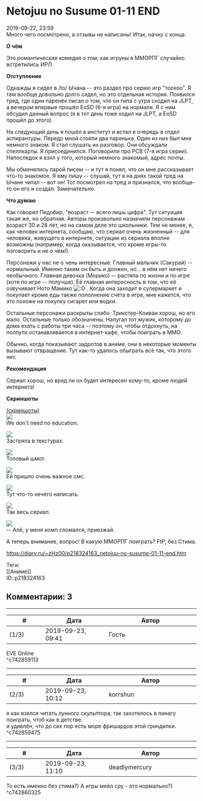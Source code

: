 Netojuu no Susume 01-11 END
===========================

  
2019-09-22, 23:59  
 Много чего посмотрено, а отзывы не написаны! Итак, начну с конца.   
   
  **О чём**    
   
 Это романтическая комедия о том, как игруны в ММОРПГ случайно встретились ИРЛ.   
   
  **Отступление**    
   
 Однажды я сидел в /to/ Ычана -- это раздел про серию игр "тоохоо". Я там вообще довольно долго сидел, но это отдельная история. Появился тред, где один паренёк писал о том, что он типа с утра сходил на JLPT, а вечером впервые прошёл EoSD (6-я игра) на нормале. Я с ним обсудил данный вопрос (я в тот день тоже ходил на JLPT, а EoSD прошёл до этого).   
   
 На следующий день я пошёл в институт и встал в очередь в отдел аспирантуры. Передо мной стояли два паренька. Один из них был мне немного знаком. Я стал слушать их разговор. Они обсуждали спеллкарты. Я присоединился. Поговорили про PCB (7-я игра серии). Напоследок я взял у того, который немного знакомый, адрес почты.   
   
 Мы обменялись парой писем -- и тут я понял, что он мне рассказывает что-то знакомое. Я ему пишу -- слушай, тут я на днях такой тред на Ычане читал -- вот он! Тот посмотрел на тред и признался, что вообще-то он его и создал. Замечательно.   
   
  **Что думаю**    
   
 Как говорил Педобир, "возраст -- всего лишь цифра". Тут ситуация такая же, но обратная. Авторы произвольно назначили персонажам возраст 30 и 28 лет, но на самом деле это школьники. Тем не менее, я, как человек интернета, сообщаю, что сериал очень жизненный -- для человека, живущего в интернете, ситуации из сериала вполне возможны (например, когда оказывается, что кроме игры-то поговорить и не о чем!).   
   
 Персонажи у нас не о чень интересные. Главный мальчик (Сакурай) -- нормальный. Именно таким он быть и должен, но... в нём нет ничего необычного. Главная девочка (Морико) -- растяпа по жизни и по игре (хотя по игре -- получше). Её главная интересность в том, что её озвучивает Ното Мамико ![:D](/picture/1131.gif) . Когда она заходит в супермаркет и покупает кроме еды также пополнение счёта в игре, мне кажется, что это похоже на покупку сигарет или водки.   
   
 Остальные персонажи раскрыты слабо. Трикстер-Коиваи хорош, но его мало. Остальные только обозначены. Напугал тот мужик, которому до дома ехать с работы три часа -- поэтому он, чтобы отдохнуть, на полпути останавливается в интернет-кафе, чтобы поиграть в ММО.   
   
 Обычно, когда показывают задротов в аниме, они в некоторые моменты вызывают отвращение. Тут как-то удалось обыграть всё так, что этого нет.   
   
  **Рекомендация**    
   
 Сериал хорош, но вряд ли он будет интересен кому-то, кроме людей интернета!   
   
  **Скриншоты**    
   
  [(скриншоты)](https://zHz00.diary.ru/p218324163.htm?index=1#linkmore218324163m1)       
  [![](https://i.imgur.com/PM34xXrl.png)](https://i.imgur.com/PM34xXr.png)    
 We don't need no education.   
   
  [![](https://i.imgur.com/nbsBtQpl.png)](https://i.imgur.com/nbsBtQp.png)    
 Застряла в текстурах.   
   
  [![](https://i.imgur.com/wjgfUpRl.png)](https://i.imgur.com/wjgfUpR.png)    
 Топовый шмот.   
   
  [![](https://i.imgur.com/mgkSb7tl.png)](https://i.imgur.com/mgkSb7t.png)    
 Ей пришло очень важное смс.   
   
  [![](https://i.imgur.com/j04oVv4l.png)](https://i.imgur.com/j04oVv4.png)    
 Тут что-то нечего написать.   
   
  [![](https://i.imgur.com/PgjkRpll.png)](https://i.imgur.com/PgjkRpl.png)    
 Так весь сериал.   
   
  [![](https://i.imgur.com/4yofdJyl.png)](https://i.imgur.com/4yofdJy.png)    
 -- Алё, у меня комп сломался, приезжай.   
      
   
 А теперь внимание, вопрос! В какую ММОРПГ поиграть? FtP, без Стима.   
  
<https://diary.ru/~zHz00/p218324163_netojuu-no-susume-01-11-end.htm>  
  
Теги:  
[[Аниме]]  
ID: p218324163  


Комментарии: 3
--------------

  


---



|         #         |              Дата              |                     Автор                     |           ID           |
| --- | --- | --- | --- |
| (1/3) | 2019-09-23, 09:41 | Гость | c742859113 |

  
 EVE Online   
 ^c742859113

---



|         #         |              Дата              |                     Автор                     |           ID           |
| --- | --- | --- | --- |
| (2/3) | 2019-09-23, 10:12 | korrshun | c742859475 |

  
 я как взялся читать лунного скульптора, так захотелось в линагу поиграть, чтоб как в детстве.   
 и удивлён, что до сих пор есть море фришардов этой гриндилки.   
 ^c742859475

---



|         #         |              Дата              |                     Автор                     |           ID           |
| --- | --- | --- | --- |
| (3/3) | 2019-09-23, 11:10 | deadlymercury | c742860325 |

  
 То есть именно без стима?) А игры мейл сру - это нормально?)   
 ^c742860325